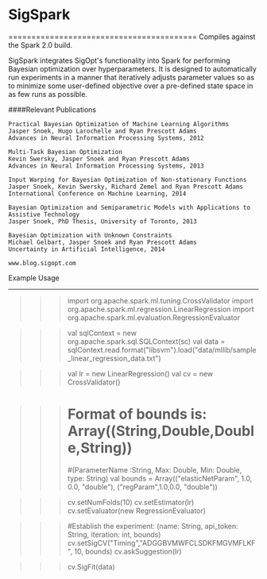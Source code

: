 # SigSpark
=========================================
Compiles against the Spark 2.0 build. 


SigSpark integrates SigOpt's functionality into Spark for performing Bayesian optimization over hyperparameters. It is designed to automatically run experiments  in a manner that iteratively adjusts parameter values so as to minimize some user-defined objective over a pre-defined state space in as few runs as possible.

####Relevant Publications

    Practical Bayesian Optimization of Machine Learning Algorithms  
    Jasper Snoek, Hugo Larochelle and Ryan Prescott Adams  
    Advances in Neural Information Processing Systems, 2012  

    Multi-Task Bayesian Optimization  
    Kevin Swersky, Jasper Snoek and Ryan Prescott Adams  
    Advances in Neural Information Processing Systems, 2013  

    Input Warping for Bayesian Optimization of Non-stationary Functions  
    Jasper Snoek, Kevin Swersky, Richard Zemel and Ryan Prescott Adams  
    International Conference on Machine Learning, 2014  

    Bayesian Optimization and Semiparametric Models with Applications to Assistive Technology  
    Jasper Snoek, PhD Thesis, University of Toronto, 2013  
  
    Bayesian Optimization with Unknown Constraints
    Michael Gelbart, Jasper Snoek and Ryan Prescott Adams
    Uncertainty in Artificial Intelligence, 2014

    www.blog.sigopt.com

Example Usage 
*************
>>>import org.apache.spark.ml.tuning.CrossValidator
>>>import org.apache.spark.ml.regression.LinearRegression
>>>import org.apache.spark.ml.evaluation.RegressionEvaluator

>>>val sqlContext = new org.apache.spark.sql.SQLContext(sc)
>>>val data = sqlContext.read.format("libsvm").load("data/mllib/sample_linear_regression_data.txt")

>>>val lr = new LinearRegression()
>>>val cv = new CrossValidator()

>>># Format of bounds is: Array((String,Double,Double,String))
>>>#(ParameterName :String, Max: Double, Min: Double, type: String)
>>>val bounds =  Array(("elasticNetParam", 1.0, 0.0, "double"), ("regParam",1.0,0.0, "double"))

>>>cv.setNumFolds(10)
>>>cv.setEstimator(lr)
>>>cv.setEvaluator(new RegressionEvaluator)

>>>#Establish the experiment: (name: String, api_token: String, iteration: int, bounds)
>>>cv.setSigCV("Timing","ADGGBVMWFCLSDKFMGVMFLKF", 10, bounds)
>>>cv.askSuggestion(lr)

>>>cv.SigFit(data)


